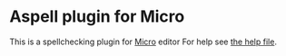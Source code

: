 # Aspell plugin for Micro

This is a spellchecking plugin for [Micro](https://micro-editor.github.io/) editor
For help see [the help file](help/aspell.md).

